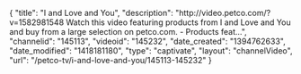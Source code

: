 {
    "title": "I and Love and You",
    "description": "http:\/\/video.petco.com\/?v=1582981548 Watch this video featuring products from I and Love and You and buy from a large selection on petco.com. - Products feat...",
    "channelid": "145113",
    "videoid": "145232",
    "date_created": "1394762633",
    "date_modified": "1418181180",
    "type": "captivate",
    "layout": "channelVideo",
    "url": "\/petco-tv\/i-and-love-and-you\/145113-145232"
}